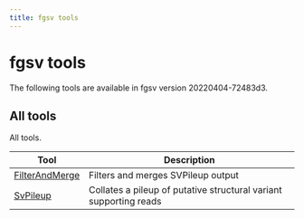 ```yaml
---
title: fgsv tools
---
```


# fgsv tools

The following tools are available in fgsv version 20220404-72483d3.
## All tools

All tools.

|Tool|Description|
|----|-----------|
|[FilterAndMerge](FilterAndMerge.md)|Filters and merges SVPileup output|
|[SvPileup](SvPileup.md)|Collates a pileup of putative structural variant supporting reads|


